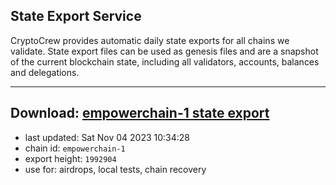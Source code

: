 ## State Export Service
CryptoCrew provides automatic daily state exports for all chains we validate. State export files can be used as genesis files and are a snapshot of the current blockchain state, including all validators, accounts, balances and delegations.

---
**Download: [empowerchain-1 state export](https://dl.ccvalidators.com/SERVICE/empowerchain/empowerchain-1_export_1992904.json)**
---

- last updated: Sat Nov 04 2023 10:34:28
- chain id: `empowerchain-1`
- export height: `1992904`
- use for: airdrops, local tests, chain recovery
